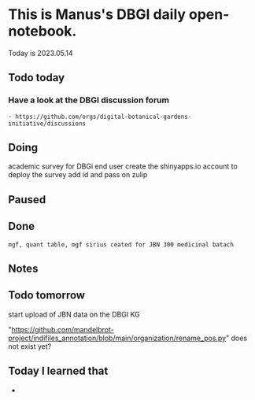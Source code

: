 

# This is Manus's DBGI daily open-notebook.

Today is 2023.05.14

## Todo today

### Have a look at the DBGI discussion forum
    - https://github.com/orgs/digital-botanical-gardens-initiative/discussions
###
###

## Doing
academic survey for DBGi end user
create the shinyapps.io account to deploy the survey
 add id and pass on zulip
## Paused

## Done


    mgf, quant table, mgf sirius ceated for JBN 300 medicinal batach

 
## Notes

## Todo tomorrow
  start upload of JBN data on the DBGI KG

  "https://github.com/mandelbrot-project/indifiles_annotation/blob/main/organization/rename_pos.py" does not exist yet? 
###
###
###


## Today I learned that

-
